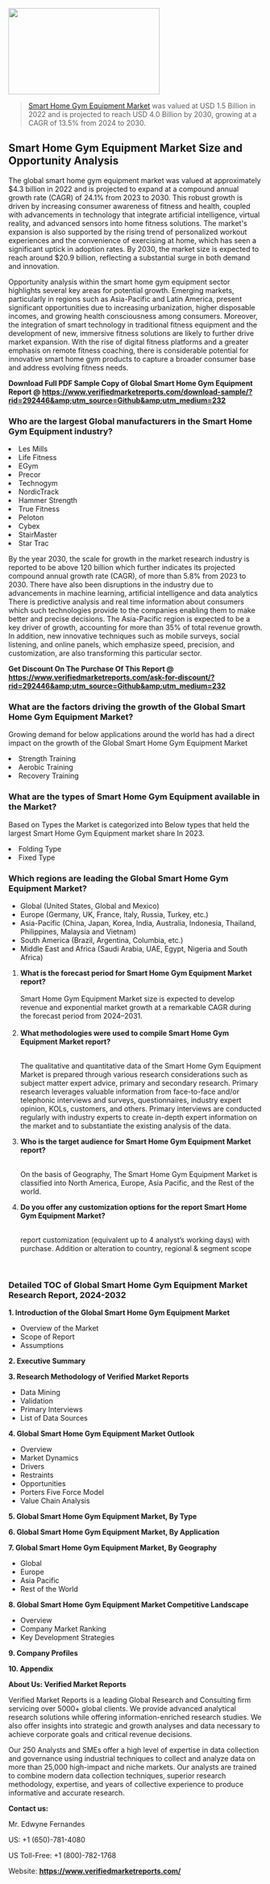 
<img src="https://ffe5etoiles.com/wp-content/uploads/2024/12/MST1-300x171.png" alt="" width="300" height="171" class="alignnone size-medium wp-image-20088" /><blockquote><p><p><a href="https://www.verifiedmarketreports.com/download-sample/?rid=292446&utm_source=Github&utm_medium=232" target="_blank">Smart Home Gym Equipment Market</a> was valued at USD 1.5 Billion in 2022 and is projected to reach USD 4.0 Billion by 2030, growing at a CAGR of 13.5% from 2024 to 2030.</p></blockquote><p><h2>Smart Home Gym Equipment Market Size and Opportunity Analysis</h2><p>The global smart home gym equipment market was valued at approximately $4.3 billion in 2022 and is projected to expand at a compound annual growth rate (CAGR) of 24.1% from 2023 to 2030. This robust growth is driven by increasing consumer awareness of fitness and health, coupled with advancements in technology that integrate artificial intelligence, virtual reality, and advanced sensors into home fitness solutions. The market's expansion is also supported by the rising trend of personalized workout experiences and the convenience of exercising at home, which has seen a significant uptick in adoption rates. By 2030, the market size is expected to reach around $20.9 billion, reflecting a substantial surge in both demand and innovation.</p><p>Opportunity analysis within the smart home gym equipment sector highlights several key areas for potential growth. Emerging markets, particularly in regions such as Asia-Pacific and Latin America, present significant opportunities due to increasing urbanization, higher disposable incomes, and growing health consciousness among consumers. Moreover, the integration of smart technology in traditional fitness equipment and the development of new, immersive fitness solutions are likely to further drive market expansion. With the rise of digital fitness platforms and a greater emphasis on remote fitness coaching, there is considerable potential for innovative smart home gym products to capture a broader consumer base and address evolving fitness needs.</p></p><p class=""><strong>Download Full PDF Sample Copy of Global Smart Home Gym Equipment Report @ <a href="https://www.verifiedmarketreports.com/download-sample/?rid=292446&amp;utm_source=Github&amp;utm_medium=232" target="_blank">https://www.verifiedmarketreports.com/download-sample/?rid=292446&amp;utm_source=Github&amp;utm_medium=232</a></strong></p><h3 id="" class="">Who are the largest Global manufacturers in the Smart Home Gym Equipment industry?</h3><p><li>Les Mills</li><li> Life Fitness</li><li> EGym</li><li> Precor</li><li> Technogym</li><li> NordicTrack</li><li> Hammer Strength</li><li> True Fitness</li><li> Peloton</li><li> Cybex</li><li> StairMaster</li><li> Star Trac</li></p><div class=""><div class="" dir="" data-message-author-role="" data-message-id="" data-message-model-slug=""><div class=""><div class=""><div class=""><div class="" dir="" data-message-author-role="" data-message-id="" data-message-model-slug=""><div class=""><div class=""><p>By the year 2030, the scale for growth in the market research industry is reported to be above 120 billion which further indicates its projected compound annual growth rate (CAGR), of more than 5.8% from 2023 to 2030. There have also been disruptions in the industry due to advancements in machine learning, artificial intelligence and data analytics There is predictive analysis and real time information about consumers which such technologies provide to the companies enabling them to make better and precise decisions. The Asia-Pacific region is expected to be a key driver of growth, accounting for more than 35% of total revenue growth. In addition, new innovative techniques such as mobile surveys, social listening, and online panels, which emphasize speed, precision, and customization, are also transforming this particular sector.</p><p><strong>Get Discount On The Purchase Of This Report @&nbsp; <a href="https://www.verifiedmarketreports.com/ask-for-discount/?rid=292446&amp;utm_source=Github&amp;utm_medium=232" target="_blank">https://www.verifiedmarketreports.com/ask-for-discount/?rid=292446&amp;utm_source=Github&amp;utm_medium=232</a></strong></p></div></div></div></div></div></div></div></div><h3 id="" class="">What are the factors driving the growth of the Global Smart Home Gym Equipment Market?</h3><p id="" class="">Growing demand for below applications around the world has had a direct impact on the growth of the Global Smart Home Gym Equipment Market</p><p id="" class=""><li>Strength Training</li><li> Aerobic Training</li><li> Recovery Training</li></p><h3 id="" class="">What are the types of Smart Home Gym Equipment available in the Market?</h3><p id="" class="">Based on Types the Market is categorized into Below types that held the largest Smart Home Gym Equipment market share In 2023.</p><p id="" class=""><li>Folding Type</li><li> Fixed Type</li></p><h3 id="" class="">Which regions are leading the Global Smart Home Gym Equipment Market?</h3><ul><li>Global (United States, Global and Mexico)</li><li>Europe (Germany, UK, France, Italy, Russia, Turkey, etc.)</li><li>Asia-Pacific (China, Japan, Korea, India, Australia, Indonesia, Thailand, Philippines, Malaysia and Vietnam)</li><li>South America (Brazil, Argentina, Columbia, etc.)</li><li>Middle East and Africa (Saudi Arabia, UAE, Egypt, Nigeria and South Africa)</li></ul><p><ol><li><strong>What is the forecast period for Smart Home Gym Equipment Market report?<br /></strong><br /><span data-sheets-root="1" data-sheets-value="{&quot;1&quot;:2,&quot;2&quot;:&quot;XXXX size is expected to develop revenue and exponential market growth at a remarkable CAGR during the forecast period from 2024&ndash;2030.&quot;}" data-sheets-userformat="{&quot;2&quot;:12674,&quot;4&quot;:{&quot;1&quot;:2,&quot;2&quot;:16776960},&quot;10&quot;:2,&quot;11&quot;:0,&quot;15&quot;:&quot;Arial&quot;,&quot;16&quot;:12}">Smart Home Gym Equipment Market size is expected to develop revenue and exponential market growth at a remarkable CAGR during the forecast period from 2024&ndash;2031.</span><br /><br /></li><li><strong>What methodologies were used to compile Smart Home Gym Equipment Market report?<br /><br /></strong><p>The qualitative and quantitative data of the&nbsp;Smart Home Gym Equipment Market is prepared through various research considerations such as subject matter expert advice, primary and secondary research. Primary research leverages valuable information from face-to-face and/or telephonic interviews and surveys, questionnaires, industry expert opinion, KOLs, customers, and others. Primary interviews are conducted regularly with industry experts to create in-depth expert information on the market and to substantiate the existing analysis of the data.&nbsp;</p></li><li><strong>Who is the target audience for Smart Home Gym Equipment Market report?<br /><br /></strong><p>On the basis of Geography, The&nbsp;Smart Home Gym Equipment Market is classified into North America, Europe, Asia Pacific, and the Rest of the world.</p></li><li><strong>Do you offer any customization options for the report Smart Home Gym Equipment Market?<br /><br /></strong><p>report customization (equivalent up to 4 analyst&rsquo;s working days) with purchase. Addition or alteration to country, regional &amp; segment scope</p><p>&nbsp;</p></li></ol></p><h3 id="" class="">Detailed TOC of Global Smart Home Gym Equipment Market Research Report, 2024-2032</h3><p id="" class=""><strong>1. Introduction of the Global Smart Home Gym Equipment Market</strong></p><ul><li>Overview of the Market</li><li>Scope of Report</li><li>Assumptions</li></ul><p id="" class=""><strong>2. Executive Summary</strong></p><p id="" class=""><strong>3. Research Methodology of&nbsp;Verified Market Reports</strong></p><ul><li>Data Mining</li><li>Validation</li><li>Primary Interviews</li><li>List of Data Sources</li></ul><p id="" class=""><strong>4. Global Smart Home Gym Equipment Market Outlook</strong></p><ul><li>Overview</li><li>Market Dynamics</li><li>Drivers</li><li>Restraints</li><li>Opportunities</li><li>Porters Five Force Model</li><li>Value Chain Analysis</li></ul><p id="" class=""><strong>5. Global Smart Home Gym Equipment Market, By&nbsp;Type</strong></p><p id="" class=""><strong>6. Global Smart Home Gym Equipment Market, By Application</strong></p><p id="" class=""><strong>7. Global Smart Home Gym Equipment Market, By Geography</strong></p><ul><li>Global</li><li>Europe</li><li>Asia Pacific</li><li>Rest of the World</li></ul><p id="" class=""><strong>8. Global Smart Home Gym Equipment Market Competitive Landscape</strong></p><ul><li>Overview</li><li>Company Market Ranking</li><li>Key Development Strategies</li></ul><p id="" class=""><strong>9. Company Profiles</strong></p><p id="" class=""><strong>10. Appendix</strong></p><p id="" class=""><strong>About Us: Verified Market Reports</strong></p><p id="" class="">Verified Market Reports is a leading Global Research and Consulting firm servicing over 5000+ global clients. We provide advanced analytical research solutions while offering information-enriched research studies. We also offer insights into strategic and growth analyses and data necessary to achieve corporate goals and critical revenue decisions.</p><p id="" class="">Our 250 Analysts and SMEs offer a high level of expertise in data collection and governance using industrial techniques to collect and analyze data on more than 25,000 high-impact and niche markets. Our analysts are trained to combine modern data collection techniques, superior research methodology, expertise, and years of collective experience to produce informative and accurate research.</p><p id="" class=""><strong>Contact us:</strong></p><p id="" class="">Mr. Edwyne Fernandes</p><p id="" class="">US: +1 (650)-781-4080</p><p id="" class="">US Toll-Free: +1 (800)-782-1768</p><p id="" class="">Website: <a target="" data-test-app-aware-link=""><strong>https://www.verifiedmarketreports.com/</strong></a></p>
